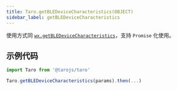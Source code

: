 ```yaml
---
title: Taro.getBLEDeviceCharacteristics(OBJECT)
sidebar_label: getBLEDeviceCharacteristics
---
```


使用方式同 [`wx.getBLEDeviceCharacteristics`](https://developers.weixin.qq.com/miniprogram/dev/api/device/bluetooth/wx.getBLEDeviceCharacteristics.html)，支持 `Promise` 化使用。

## 示例代码

```jsx
import Taro from '@tarojs/taro'

Taro.getBLEDeviceCharacteristics(params).then(...)
```

